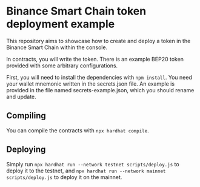 # Binance Smart Chain token deployment example

This repository aims to showcase how to create and deploy a token in the Binance Smart Chain within the console.

In contracts, you will write the token. There is an example BEP20 token provided with some arbitrary configurations.

First, you will need to install the dependencies with `npm install`. You need your wallet mnemonic written in the secrets.json file. An example is provided in the file named secrets-example.json, which you should rename and update.

## Compiling

You can compile the contracts with `npx hardhat compile`.

## Deploying

Simply run `npx hardhat run --network testnet scripts/deploy.js` to deploy it to the testnet, and `npx hardhat run --network mainnet scripts/deploy.js` to deploy it on the mainnet.
